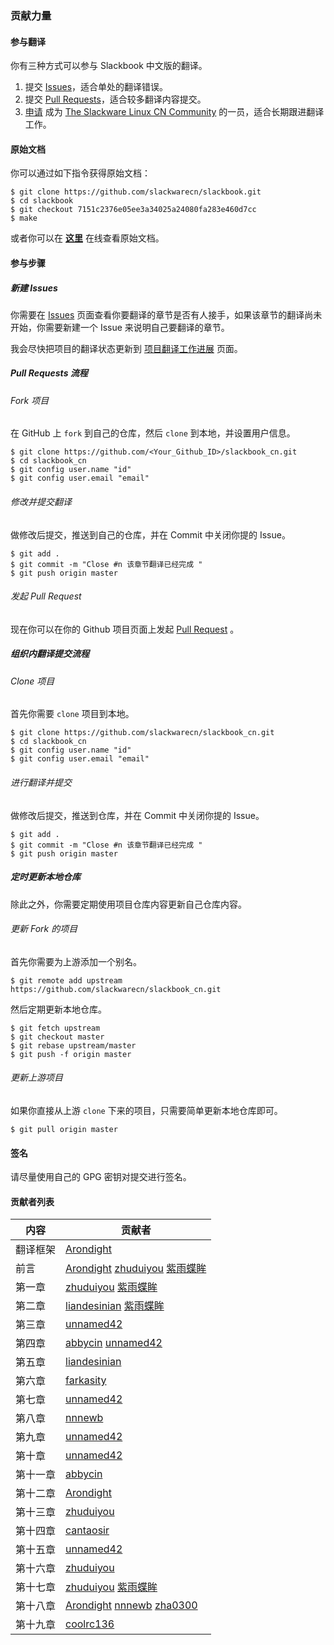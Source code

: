 ### 贡献力量

#### 参与翻译

你有三种方式可以参与 Slackbook 中文版的翻译。

1. 提交 [Issues][id_issues]，适合单处的翻译错误。
2. 提交 [Pull Requests][id_pull_requests]，适合较多翻译内容提交。
3. [申请][id_joinus] 成为 [The Slackware Linux CN Community][id_slackwarecn] 的一员，适合长期跟进翻译工作。

#### 原始文档

你可以通过如下指令获得原始文档：

```
$ git clone https://github.com/slackwarecn/slackbook.git
$ cd slackbook
$ git checkout 7151c2376e05ee3a34025a24080fa283e460d7cc
$ make
```

或者你可以在 [**这里**](http://slackbook.org/beta) 在线查看原始文档。

#### 参与步骤

##### 新建 Issues

你需要在 [Issues][id_issues] 页面查看你要翻译的章节是否有人接手，如果该章节的翻译尚未开始，你需要新建一个 Issue 来说明自己要翻译的章节。

我会尽快把项目的翻译状态更新到 [项目翻译工作进展](https://github.com/slackwarecn/slackbook_cn/issues/2) 页面。

##### Pull Requests 流程

###### Fork 项目

在 GitHub 上 `fork` 到自己的仓库，然后 `clone` 到本地，并设置用户信息。

```
$ git clone https://github.com/<Your_Github_ID>/slackbook_cn.git
$ cd slackbook_cn
$ git config user.name "id"
$ git config user.email "email"
```

###### 修改并提交翻译

做修改后提交，推送到自己的仓库，并在 Commit 中关闭你提的 Issue。

```
$ git add .
$ git commit -m "Close #n 该章节翻译已经完成 "
$ git push origin master
```

###### 发起 Pull Request

现在你可以在你的 Github 项目页面上发起 [Pull Request][id_pull_requests] 。

##### 组织内翻译提交流程

###### Clone 项目

首先你需要 `clone` 项目到本地。

```
$ git clone https://github.com/slackwarecn/slackbook_cn.git
$ cd slackbook_cn
$ git config user.name "id"
$ git config user.email "email"
```

###### 进行翻译并提交

做修改后提交，推送到仓库，并在 Commit 中关闭你提的 Issue。

```
$ git add .
$ git commit -m "Close #n 该章节翻译已经完成 "
$ git push origin master
```

##### 定时更新本地仓库

除此之外，你需要定期使用项目仓库内容更新自己仓库内容。

###### 更新 Fork 的项目

首先你需要为上游添加一个别名。

```
$ git remote add upstream https://github.com/slackwarecn/slackbook_cn.git
```

然后定期更新本地仓库。

```
$ git fetch upstream
$ git checkout master
$ git rebase upstream/master
$ git push -f origin master
```

###### 更新上游项目

如果你直接从上游 `clone` 下来的项目，只需要简单更新本地仓库即可。

```
$ git pull origin master
```

#### 签名

请尽量使用自己的 GPG 密钥对提交进行签名。

#### 贡献者列表

| 内容     | 贡献者                                                                                       |
| -------- | -------------------------------------------------------------------------------------------- |
| 翻译框架 | [Arondight][id_name_arondight]                                                               |
| 前言     | [Arondight][id_name_arondight] [zhuduiyou][id_name_zhuduiyou] [紫雨蝶眸][id_name_ziyudiemou] |
| 第一章   | [zhuduiyou][id_name_zhuduiyou] [紫雨蝶眸][id_name_ziyudiemou]                                |
| 第二章   | [liandesinian][id_name_liandesinian] [紫雨蝶眸][id_name_ziyudiemou]                          |
| 第三章   | [unnamed42][id_name_unnamed42]                                                               |
| 第四章   | [abbycin][id_name_abbycin] [unnamed42][id_name_unnamed42]                                    |
| 第五章   | [liandesinian][id_name_liandesinian]                                                         |
| 第六章   | [farkasity][id_name_farkasity]                                                               |
| 第七章   | [unnamed42][id_name_unnamed42]                                                               |
| 第八章   | [nnnewb][id_name_nnnewb]                                                                     |
| 第九章   | [unnamed42][id_name_unnamed42]                                                               |
| 第十章   | [unnamed42][id_name_unnamed42]                                                               |
| 第十一章 | [abbycin][id_name_abbycin]                                                                   |
| 第十二章 | [Arondight][id_name_arondight]                                                               |
| 第十三章 | [zhuduiyou][id_name_zhuduiyou]                                                               |
| 第十四章 | [cantaosir][id_name_cantaosir]                                                               |
| 第十五章 | [unnamed42][id_name_unnamed42]                                                               |
| 第十六章 | [zhuduiyou][id_name_zhuduiyou]                                                               |
| 第十七章 | [zhuduiyou][id_name_zhuduiyou] [紫雨蝶眸][id_name_ziyudiemou]                                |
| 第十八章 | [Arondight][id_name_arondight] [nnnewb][id_name_nnnewb] [zha0300][id_name_zha0300]           |
| 第十九章 | [coolrc136][id_name_coolrc136]                                                               |

[id_slackwarecn]: https://github.com/slackwarecn "访问The Slackware Linux CN Community"
[id_joinus]: http://slackwarecn.github.io/JoinUs "加入我们！"
[id_pull_requests]: https://github.com/slackwarecn/slackbook_cn/pulls "查看Pull Requests"
[id_issues]: https://github.com/slackwarecn/slackbook_cn/issues "提交Issues"
[id_name_arondight]: https://github.com/Arondight
[id_name_zhuduiyou]: https://github.com/zhuduiyou
[id_name_coolrc136]: https://github.com/coolrc136
[id_name_unnamed42]: https://github.com/unnamed42
[id_name_liandesinian]: https://github.com/liandesinian
[id_name_zha0300]: https://github.com/zha0300
[id_name_abbycin]: https://github.com/abbycin
[id_name_farkasity]: https://github.com/farkasity
[id_name_cantaosir]: https://github.com/cantaosir
[id_name_ziyudiemou]: http://tieba.baidu.com/home/main?un=%E7%B4%AB%E9%9B%A8%E8%9D%B6%E7%9C%B8&ie=utf-8&fr=pb
[id_name_nnnewb]: https://github.com/nnnewb
